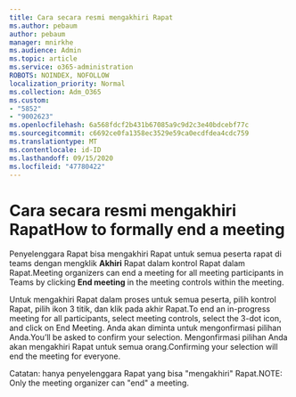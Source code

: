 ```yaml
---
title: Cara secara resmi mengakhiri Rapat
ms.author: pebaum
author: pebaum
manager: mnirkhe
ms.audience: Admin
ms.topic: article
ms.service: o365-administration
ROBOTS: NOINDEX, NOFOLLOW
localization_priority: Normal
ms.collection: Adm_O365
ms.custom:
- "5852"
- "9002623"
ms.openlocfilehash: 6a568fdcf2b431b67085a9c9d2c3e40bdcebf77c
ms.sourcegitcommit: c6692ce0fa1358ec3529e59ca0ecdfdea4cdc759
ms.translationtype: MT
ms.contentlocale: id-ID
ms.lasthandoff: 09/15/2020
ms.locfileid: "47780422"
---
```

# <a name="how-to-formally-end-a-meeting"></a><span data-ttu-id="b7303-102">Cara secara resmi mengakhiri Rapat</span><span class="sxs-lookup"><span data-stu-id="b7303-102">How to formally end a meeting</span></span>

<span data-ttu-id="b7303-103">Penyelenggara Rapat bisa mengakhiri Rapat untuk semua peserta rapat di teams dengan mengklik **Akhiri** Rapat dalam kontrol Rapat dalam Rapat.</span><span class="sxs-lookup"><span data-stu-id="b7303-103">Meeting organizers can end a meeting for all meeting participants in Teams by clicking **End meeting** in the meeting controls within the meeting.</span></span>  

<span data-ttu-id="b7303-104">Untuk mengakhiri Rapat dalam proses untuk semua peserta, pilih kontrol Rapat, pilih ikon 3 titik, dan klik pada akhir Rapat.</span><span class="sxs-lookup"><span data-stu-id="b7303-104">To end an in-progress meeting for all participants, select meeting controls, select the 3-dot icon, and click on End Meeting.</span></span> <span data-ttu-id="b7303-105">Anda akan diminta untuk mengonfirmasi pilihan Anda.</span><span class="sxs-lookup"><span data-stu-id="b7303-105">You’ll be asked to confirm your selection.</span></span> <span data-ttu-id="b7303-106">Mengonfirmasi pilihan Anda akan mengakhiri Rapat untuk semua orang.</span><span class="sxs-lookup"><span data-stu-id="b7303-106">Confirming your selection will end the meeting for everyone.</span></span>

<span data-ttu-id="b7303-107">Catatan: hanya penyelenggara Rapat yang bisa "mengakhiri" Rapat.</span><span class="sxs-lookup"><span data-stu-id="b7303-107">NOTE: Only the meeting organizer can "end" a meeting.</span></span>